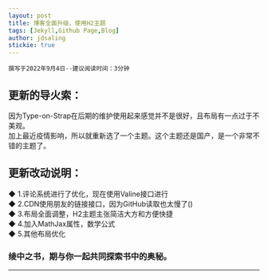 ```yaml
---
layout: post
title: 博客全面升级，使用H2主题
tags: [Jekyll,Github Page,Blog]
author: jdsaling
stickie: true
---
```

~~~
撰写于2022年9月4日--建议阅读时间：3分钟
~~~

## 更新的导火索：
因为Type-on-Strap在后期的维护使用起来感觉并不是很好，且布局有一点过于不美观。  
加上最近疫情影响，所以就重新选了一个主题。这个主题还是国产，是一个非常不错的主题了。

## 更新改动说明：
◆ 1.评论系统进行了优化，现在使用Valine接口进行  
◆ 2.CDN使用朋友的链接接口，因为GitHub读取也太慢了()  
◆ 3.布局全面调整，H2主题主张简洁大方和方便快捷  
◆ 4.加入MathJax属性，数学公式  
◆ 5.其他布局优化  

### 绫中之书，期与你一起共同探索书中的奥秘。
---